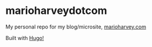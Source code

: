 # marioharveydotcom

My personal repo for my blog/microsite, [marioharvey.com](https://marioharvey.com)

Built with [Hugo!](https://gohugo.io/)
